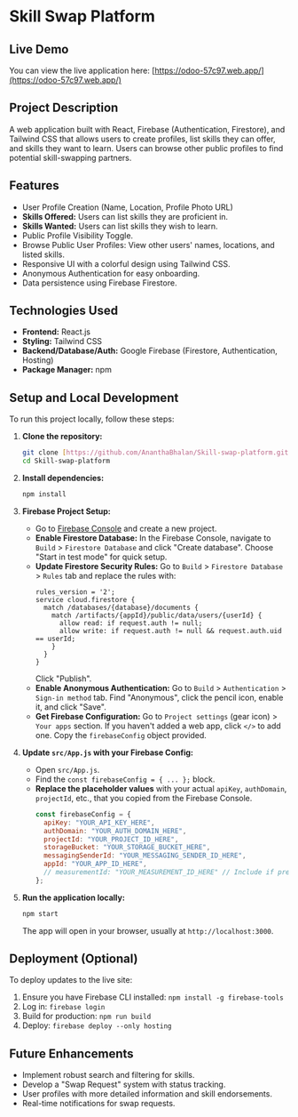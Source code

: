 # Skill Swap Platform

## Live Demo
You can view the live application here: [https://odoo-57c97.web.app/](https://odoo-57c97.web.app/)

## Project Description
A web application built with React, Firebase (Authentication, Firestore), and Tailwind CSS that allows users to create profiles, list skills they can offer, and skills they want to learn. Users can browse other public profiles to find potential skill-swapping partners.

## Features
* User Profile Creation (Name, Location, Profile Photo URL)
* **Skills Offered:** Users can list skills they are proficient in.
* **Skills Wanted:** Users can list skills they wish to learn.
* Public Profile Visibility Toggle.
* Browse Public User Profiles: View other users' names, locations, and listed skills.
* Responsive UI with a colorful design using Tailwind CSS.
* Anonymous Authentication for easy onboarding.
* Data persistence using Firebase Firestore.

## Technologies Used
* **Frontend:** React.js
* **Styling:** Tailwind CSS
* **Backend/Database/Auth:** Google Firebase (Firestore, Authentication, Hosting)
* **Package Manager:** npm

## Setup and Local Development

To run this project locally, follow these steps:

1.  **Clone the repository:**
    ```bash
    git clone [https://github.com/AnanthaBhalan/Skill-swap-platform.git](https://github.com/AnanthaBhalan/Skill-swap-platform.git)
    cd Skill-swap-platform
    ```

2.  **Install dependencies:**
    ```bash
    npm install
    ```

3.  **Firebase Project Setup:**
    * Go to [Firebase Console](https://console.firebase.google.com/) and create a new project.
    * **Enable Firestore Database:** In the Firebase Console, navigate to `Build` > `Firestore Database` and click "Create database". Choose "Start in test mode" for quick setup.
    * **Update Firestore Security Rules:** Go to `Build` > `Firestore Database` > `Rules` tab and replace the rules with:
        ```firestore
        rules_version = '2';
        service cloud.firestore {
          match /databases/{database}/documents {
            match /artifacts/{appId}/public/data/users/{userId} {
              allow read: if request.auth != null;
              allow write: if request.auth != null && request.auth.uid == userId;
            }
          }
        }
        ```
        Click "Publish".
    * **Enable Anonymous Authentication:** Go to `Build` > `Authentication` > `Sign-in method` tab. Find "Anonymous", click the pencil icon, enable it, and click "Save".
    * **Get Firebase Configuration:** Go to `Project settings` (gear icon) > `Your apps` section. If you haven't added a web app, click `</>` to add one. Copy the `firebaseConfig` object provided.

4.  **Update `src/App.js` with your Firebase Config:**
    * Open `src/App.js`.
    * Find the `const firebaseConfig = { ... };` block.
    * **Replace the placeholder values** with your actual `apiKey`, `authDomain`, `projectId`, etc., that you copied from the Firebase Console.
        ```javascript
        const firebaseConfig = {
          apiKey: "YOUR_API_KEY_HERE",
          authDomain: "YOUR_AUTH_DOMAIN_HERE",
          projectId: "YOUR_PROJECT_ID_HERE",
          storageBucket: "YOUR_STORAGE_BUCKET_HERE",
          messagingSenderId: "YOUR_MESSAGING_SENDER_ID_HERE",
          appId: "YOUR_APP_ID_HERE",
          // measurementId: "YOUR_MEASUREMENT_ID_HERE" // Include if present
        };
        ```

5.  **Run the application locally:**
    ```bash
    npm start
    ```
    The app will open in your browser, usually at `http://localhost:3000`.

## Deployment (Optional)
To deploy updates to the live site:
1.  Ensure you have Firebase CLI installed: `npm install -g firebase-tools`
2.  Log in: `firebase login`
3.  Build for production: `npm run build`
4.  Deploy: `firebase deploy --only hosting`

## Future Enhancements
* Implement robust search and filtering for skills.
* Develop a "Swap Request" system with status tracking.
* User profiles with more detailed information and skill endorsements.
* Real-time notifications for swap requests.